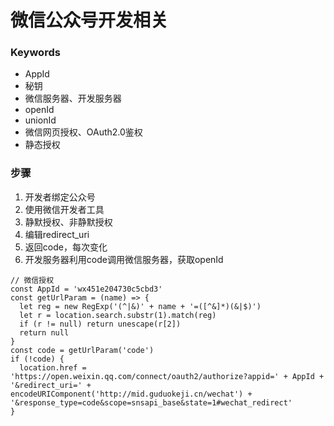# 微信公众号开发相关

### Keywords

* AppId
* 秘钥
* 微信服务器、开发服务器
* openId
* unionId
* 微信网页授权、OAuth2.0鉴权
* 静态授权

### 步骤

1. 开发者绑定公众号
2. 使用微信开发者工具
3. 静默授权、非静默授权
4. 编辑redirect_uri
5. 返回code，每次变化
6. 开发服务器利用code调用微信服务器，获取openId

```
// 微信授权
const AppId = 'wx451e204730c5cbd3'
const getUrlParam = (name) => {
  let reg = new RegExp('(^|&)' + name + '=([^&]*)(&|$)')
  let r = location.search.substr(1).match(reg)
  if (r != null) return unescape(r[2])
  return null
}
const code = getUrlParam('code')
if (!code) {
  location.href = 'https://open.weixin.qq.com/connect/oauth2/authorize?appid=' + AppId + '&redirect_uri=' + encodeURIComponent('http://mid.guduokeji.cn/wechat') + '&response_type=code&scope=snsapi_base&state=1#wechat_redirect'
}

```
